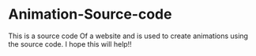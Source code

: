 # Animation-Source-code
This is a source code Of a website and is used to create animations using the source code. I hope this will help!!
